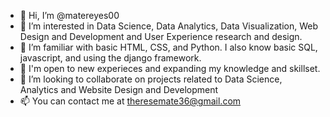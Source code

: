 - 👋 Hi, I’m @matereyes00
- 👀 I’m interested in Data Science, Data Analytics, Data Visualization, Web Design and Development and User Experience research and design.
- 🌱 I’m familiar with basic HTML, CSS, and Python. I also know basic SQL, javascript, and using the django framework. 
- 💞️ I'm open to new experieces and expanding my knowledge and skillset.
- 💫 I’m looking to collaborate on projects related to Data Science, Analytics and Website Design and Development
- 📫 You can contact me at theresemate36@gmail.com

<!---
matereyes00/matereyes00 is a ✨ special ✨ repository because its `README.md` (this file) appears on your GitHub profile.
You can click the Preview link to take a look at your changes.
--->

